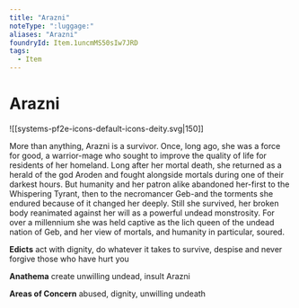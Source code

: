 ```yaml
---
title: "Arazni"
noteType: ":luggage:"
aliases: "Arazni"
foundryId: Item.1uncmMS50sIw7JRD
tags:
  - Item
---
```


# Arazni
![[systems-pf2e-icons-default-icons-deity.svg|150]]

More than anything, Arazni is a survivor. Once, long ago, she was a force for good, a warrior-mage who sought to improve the quality of life for residents of her homeland. Long after her mortal death, she returned as a herald of the god Aroden and fought alongside mortals during one of their darkest hours. But humanity and her patron alike abandoned her-first to the Whispering Tyrant, then to the necromancer Geb-and the torments she endured because of it changed her deeply. Still she survived, her broken body reanimated against her will as a powerful undead monstrosity. For over a millennium she was held captive as the lich queen of the undead nation of Geb, and her view of mortals, and humanity in particular, soured.

**Edicts** act with dignity, do whatever it takes to survive, despise and never forgive those who have hurt you

**Anathema** create unwilling undead, insult Arazni

**Areas of Concern** abused, dignity, unwilling undeath
